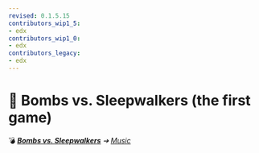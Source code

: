 ```yaml
---
revised: 0.1.5.15
contributors_wip1_5:
- edx
contributors_wip1_0:
- edx
contributors_legacy:
- edx
---
```


# 📁 Bombs vs. Sleepwalkers (the first game)

💣 ***[Bombs vs. Sleepwalkers][home]** ➔ [Music][music]*

[home]: /README.md
[music]: /music/readme.md
